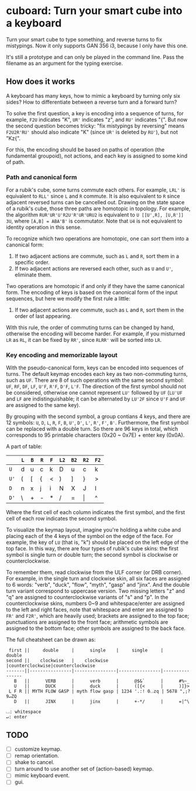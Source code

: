 # cuboard: Turn your smart cube into a keyboard

Turn your smart cube to type something, and reverse turns to fix mistypings.
Now it only supports GAN 356 i3, because I only have this one.

It's still a prototype and can only be played in the command line. Pass the filename as an argument for the typing exercise.

## How does it works
A keyboard has many keys, how to mimic a keyboard by turning only six sides? How to differentiate between a reverse turn and a forward turn?

To solve the first question, a key is encoding into a sequence of turns, for example, `F2U` indicates "K", `UR'` indicates "z", and `RU'` indicates "{". But now the second question becomes tricky: "fix mistypings by reversing" means `F2U2R'RU'` should also indicate "K" (since `UR'` is deleted by `RU'`), but not "Kz{". 

For this, the encoding should be based on paths of operation (the fundamental groupoid), not actions, and each key is assigned to some kind of path.

### Path and canonical form
For a rubik's cube, some turns commute each others. For example, `LRL'` is equivalent to `RLL'` since `L` and `R` commute. It is also equivalent to `R` since adjacent reversed turns can be cancelled out. Drawing on the state space of a rubik's cube, those three paths are homotopic in topology.
For example, the algorithm `RUR'UR'U'R2U'R'UR'URU2` is equivalent to `U [[U',R], [U,R']] 3U`, where `[A,B] = ABA'B'` is commutator. Note that `U4` is not equivalent to identity operation in this sense.

To recognize which two operations are homotopic, one can _sort_ them into a canonical form:

1. If two adjacent actions are commute, such as `L` and `R`, sort them in a specific order.
2. If two adjacent actions are reversed each other, such as `U` and `U'`, eliminate them.

Two operations are homotopic if and only if they have the same canonical form.
The encoding of keys is based on the canonical form of the input sequences, but here we modify the first rule a little:

1. If two adjacent actions are commute, such as `L` and `R`, sort them in the order of last appearing.

With this rule, the order of commuting turns can be changed by hand, otherwise the encoding will become harder. For example, if you misturned `LR` as `RL`, it can be fixed by `RR'`, since `RLRR'` will be sorted into `LR`.

### Key encoding and memorizable layout
With the pseudo-canonical form, keys can be encoded into sequences of turns.
The default keymap encodes each key as two non-commuting turns, such as `UF`. There are 8 of such operations with the same second symbol: `UF`, `RF`, `DF`, `LF`, `U'F`, `R'F`, `D'F`, `L'F`. The direction of the first symbol should not be considered, otherwise one cannot represent `LU'` followed by `UF` (`LU'UF` and `LF` are indistinguishable; it can be alternated by `LU'2F` since `U'F` and `UF` are assigned to the same key).

By grouping with the second symbol, a group contians 4 keys, and there are 12 symbols: `U`, `D`, `L`, `R`, `F`, `B`, `U'`, `D'`, `L'`, `R'`, `F'`, `B'`. Furthermore, the first symbol can be replaced with a double turn. So there are 96 keys in total, which corresponds to 95 printable characters (0x20 ~ 0x7E) + enter key (0x0A).

A part of table:

|      | `L` | `B` | `R` | `F` | `L2` | `B2` | `R2` | `F2` |
| ---- | --- | --- | --- | --- | ---- | ---- | ---- | ---- |
| `U`  | d   | u   | c   | k   | D    | u    | c    | k    |
| `U'` | (   | \[  | {   | <   | )    | ]    | }    | >    |
| `D`  | n   | x   | j   | i   | N    | X    | J    | I    |
| `D'` | \\  | +   | -   | *   | /    | =    | \|   | ^    |

Where the first cell of each column indicates the first symbol, and the first cell of each row indicates the second symbol.

To visualize the keymap layout, imagine you're holding a white cube and placing each of the 4 keys of the symbol on the edge of the face. For example, the key of `LU` (that is, "k") should be placed on the left edge of the top face. In this way, there are four types of rubik's cube skins: the first symbol is single turn or double turn; the second symbol is clockwise or counterclockwise.

To remember them, read clockwise from the ULF corner (or DRB corner). For example, in the single turn and clockwise skin, all six faces are assigned to 6 words: "verb", "duck", "flow", "myth", "gasp" and "jinx". And the double turn variant correspond to uppercase version. Two missing letters "z" and "q" are assigned to counterclockwise variants of "s" and "p".
In the counterclockwise skins, numbers 0~9 and whitespace/enter are assigned to the left and right faces, note that whitespace and enter are assigned to `FR'` and `F2R'`, which are heavily used; brackets are assigned to the top face; punctuations are assigned to the front face; arithmetic symbols are assigned to the bottom face; other symbols are assigned to the back face.

The full cheatsheet can be drawn as:

```
 first ||     double     |      single    |     single     |     double
second ||    clockwise   |    clockwise   |counterclockwise|counterclockwise
-------||----------------|----------------|----------------|----------------
   B   ||      VERB      |      verb      |      @$&`      |      #%~_
   U   ||      DUCK      |      duck      |      ([{<      |      )]}>
 L F R || MYTH FLOW GASP | myth flow gasp | 1234 '.:! 0⌴zq | 5678 ",;? 9↵ZQ
   D   ||      JINX      |      jinx      |      +-*/      |      =|^\

⌴: whitespace
↵: enter
```

## TODO
- [ ] customize keymap.
- [ ] remap orientation.
- [ ] shake to cancel.
- [ ] turn around to use another set of (action-based) keymap.
- [ ] mimic keyboard event.
- [ ] gui.
